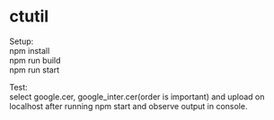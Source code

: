 # ctutil
Setup: <br>
npm install <br>
npm run build <br>
npm run start <br>

Test: <br>
select google.cer, google_inter.cer(order is important) and upload on localhost after running npm start and observe output in console.
